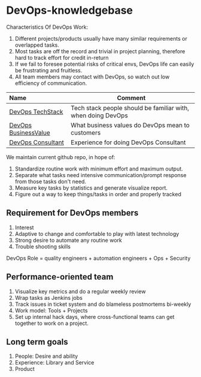 # DevOps-knowledgebase

Characteristics Of DevOps Work:

1. Different projects/products usually have many similar requirements or overlapped tasks.
2. Most tasks are off the record and trivial in project planning, therefore hard to track effort for credit in-return
3. If we fail to foresee potential risks of critical envs, DevOps life can easily be frustrating and fruitless.
4. All team members may contact with DevOps, so watch out low efficiency of communication.

| Name                                   | Comment                                                    |
|:----------------------------------------|------------------------------------------------------------|
| [DevOps TechStack](./TechStack) | Tech stack people should be familiar with, when doing DevOps |
| [DevOps BusinessValue](./BusinessValue) | What business values do DevOps mean to customers |
| [DevOps Consultant](./CustomerConsultant) | Experience for doing DevOps Consultant |

We maintain current github repo, in hope of:

1. Standardize routine work with minimum effort and maximum output.
2. Separate what tasks need intensive communication/prompt response from those tasks don't need.
3. Measure key tasks by statistics and generate visualize  report.
4. Figure out a way to keep things/tasks in order and properly tracked

## Requirement for DevOps members
1. Interest
2. Adaptive to change and comfortable to play with latest technology
3. Strong desire to automate any routine work
4. Trouble shooting skills

DevOps Role = quality engineers + automation engineers + Ops + Security

## Performance-oriented team
1. Visualize key metrics and do a regular weekly review
2. Wrap tasks as Jenkins jobs
3. Track issues in ticket system and do blameless postmortems bi-weekly
4. Work model: Tools + Projects
5. Set up internal hack days, where cross-functional teams can get together to work on a project.

## Long term goals
1. People: Desire and ability
2. Experience: Library and Service
3. Product
